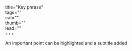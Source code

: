 title="Key phrase"  
tags=""  
cat=""  
thumb=""  
lead=""  
+++


An important point can be highlighted and a subtitle added  
